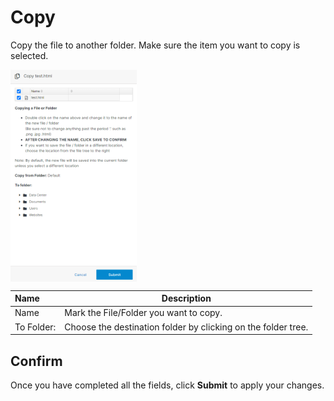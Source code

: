 # Copy
Copy the file to another folder. Make sure the item you want to copy is selected.

<img src="../../../../images/copy.png" alt="html files" style="width: 40%; display: block"></a> 

**Name** | **Description**
:--- | ---
Name | Mark the File/Folder you want to copy.
To Folder: | Choose the destination folder by clicking on the folder tree.

## Confirm

Once you have completed all the fields, click **Submit** to apply your changes.  
